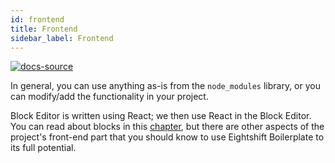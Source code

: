 ```yaml
---
id: frontend
title: Frontend
sidebar_label: Frontend
---
```


[![docs-source](https://img.shields.io/badge/source-eigthshift--frontend--libs-yellow?style=for-the-badge&logo=javascript&labelColor=2a2a2a)](https://github.com/infinum/eightshift-frontend-libs)

In general, you can use anything as-is from the `node_modules` library, or you can modify/add the functionality in your project.

Block Editor is written using React; we then use React in the Block Editor. You can read about blocks in this [chapter](blocks), but there are other aspects of the project's front-end part that you should know to use Eightshift Boilerplate to its full potential.

